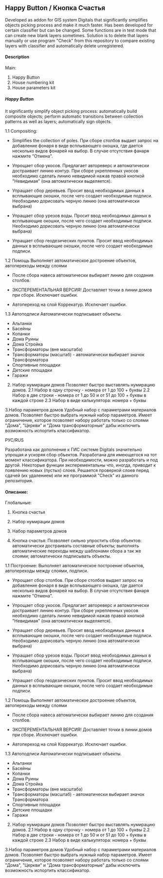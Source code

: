 ## Happy Button / Кнопка Счастья

Developed as addon for GIS system Digitals that significantly simplifies objects picking process and make it much faster.
Has been developed for certain classifier but can be changed.
Some functions are in test mode that can create new blank layers sometimes.
Solution is to delete that layers manually or use program "Check" from this repository to compare existing layers with classifier and automatically delete unregistered.

#### Description
Main:

1. Happy Button
2. House numbering kit
3. House parameters kit

##### Happy Button

It significantly simplify object picking process:
automatically build composite objects;
perform automatic transitions between collection patterns as well as layers;
automatically sign objects.


1.1 Compositing:
- Simplifies the collection of poles.
При сборе столбов выдает запрос на добавление фонаря в виде
всплывающего окошка, где дается несколько видов фонарей на
выбор. В случае отсутствия фанаря нажмите "Отмена".

- Упрощает сбор укосов.
Предлагает автореверс и автоматически достраивает линию контур.
При сборе укрепленных укосов необходимо сделать линию невидимой
нажав правой кнопкой "Невидимая" (она автоматически выделяется).

- Упращает сбор деревьев.
Просит ввод необходимых данных в всплывающие окошки,
после чего создает необходимые подписи. Необходимо
дорисовать черную линию (она автоматически выбрана)

- Упращает сбор урезов воды.
Просит ввод необходимых данных в всплывающие окошки,
после чего создает необходимые подписи. Необходимо
дорисовать черную линию (она автоматически выбрана)

- Упращает сбор геодезических пунктов.
Просит ввод необходимых данных в всплывающие окошки,
после чего создает необходимые подписи.

1.2 Помощь
Выполняет автоматическое достроение объектов, автопереходы между слоями
- После сбора навеса автоматически выбирает
линию для создания столбов.

- ЭКСПЕРЕМЕНТАЛЬНАЯ ВЕРСИЯ!
Доставляет точки в линии домов при сборе. Исключает ошибки.

- Автопереход на слой Коррекатур. Исключает ошибки.

1.3 Автоподписи
Автоматически подписывает объекты.
- Альтанки
- Басейны
- Копанки
- Дома Руины
- Дома Стройка
- Трансформаторы (вне масштаба)
- Трансформаторы (масштаб) - автоматически выбирает значок Трансформатора
- Спортивные площадки
- Детские площадки
- Гаражи

2. Набор нумирации домов
Позволяет быстро выставлять нумирацию домов.
2.1 Набор в одну строчку - номера от 1 до 100 + буквы
2.2 Набор в две строки - номера от 1 до 50 и от 51 до 100 + буквы в каждой строке
2.3 Набор в виде калькулятора: номера + буквы

3.Набор параметров домов
Удобный набор с параметрами материалов домов.
Позволяет быстро выбрать нужный набор параметров. Имеет ограничение,
которое позволяет набору работать только со слоями "Дома", "Церкви" и
"Дома трансформаторные" дабы исключить возможность испортить классификатор.


















РУС/RUS

Разработана как дополнение к ГИС системе Digitals значительно упрощая и ускоряя сбор объектов.
Разработана для имеющегося на тот момент классификатора. При необходимости, можно разработать и под другой.
Некоторые функции эксперементальны что, иногда, приводит к появлению новых (пустых) слоев.
Решается проверкой слоев перед сдачей (их удалением) или же программой "Check" из данного репозитория.

#### Описание:
Глобальные:
1. Кнопка счастья
2. Набор нумирации домов
3. Набор параметров домов

1. Кнопка счастья:
Позволяет сильно упростить сбор объектов:
автоматически достраивать составные объекты;
выполнять автоматические переходы между шаблонами сбора а так же слоями;
автоматически подписывать объекты.

1.1 Построение:
Выполняет автоматическое построение объектов, автопереходы между слоями, подписи.
- Упрощает сбор столбов.
При сборе столбов выдает запрос на добавление фонаря в виде
всплывающего окошка, где дается несколько видов фонарей на
выбор. В случае отсутствия фанаря нажмите "Отмена".

- Упрощает сбор укосов.
Предлагает автореверс и автоматически достраивает линию контур.
При сборе укрепленных укосов необходимо сделать линию невидимой
нажав правой кнопкой "Невидимая" (она автоматически выделяется).

- Упращает сбор деревьев.
Просит ввод необходимых данных в всплывающие окошки,
после чего создает необходимые подписи. Необходимо
дорисовать черную линию (она автоматически выбрана)

- Упращает сбор урезов воды.
Просит ввод необходимых данных в всплывающие окошки,
после чего создает необходимые подписи. Необходимо
дорисовать черную линию (она автоматически выбрана)

- Упращает сбор геодезических пунктов.
Просит ввод необходимых данных в всплывающие окошки,
после чего создает необходимые подписи.

1.2 Помощь
Выполняет автоматическое достроение объектов, автопереходы между слоями
- После сбора навеса автоматически выбирает
линию для создания столбов.

- ЭКСПЕРЕМЕНТАЛЬНАЯ ВЕРСИЯ!
Доставляет точки в линии домов при сборе. Исключает ошибки.

- Автопереход на слой Коррекатур. Исключает ошибки.

1.3 Автоподписи
Автоматически подписывает объекты.
- Альтанки
- Басейны
- Копанки
- Дома Руины
- Дома Стройка
- Трансформаторы (вне масштаба)
- Трансформаторы (масштаб) - автоматически выбирает значок Трансформатора
- Спортивные площадки
- Детские площадки
- Гаражи

2. Набор нумирации домов
Позволяет быстро выставлять нумирацию домов.
2.1 Набор в одну строчку - номера от 1 до 100 + буквы
2.2 Набор в две строки - номера от 1 до 50 и от 51 до 100 + буквы в каждой строке
2.3 Набор в виде калькулятора: номера + буквы

3.Набор параметров домов
Удобный набор с параметрами материалов домов.
Позволяет быстро выбрать нужный набор параметров. Имеет ограничение,
которое позволяет набору работать только со слоями "Дома", "Церкви" и
"Дома трансформаторные" дабы исключить возможность испортить классификатор.
